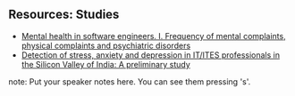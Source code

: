 ## Resources: Studies

* [Mental health in software engineers. I. Frequency of mental complaints, physical complaints and psychiatric disorders](https://www.researchgate.net/publication/21180665_Mental_health_in_software_engineers_I_Frequency_of_mental_complaints_physical_complaints_and_psychiatric_disorders)
* [Detection of stress, anxiety and depression in IT/ITES professionals in the Silicon Valley of India: A preliminary study](https://www.researchgate.net/publication/290544987_Detection_of_stress_anxiety_and_depression_in_ITITES_professionals_in_the_Silicon_Valley_of_India_A_preliminary_study)



note:
    Put your speaker notes here.
    You can see them pressing 's'.
